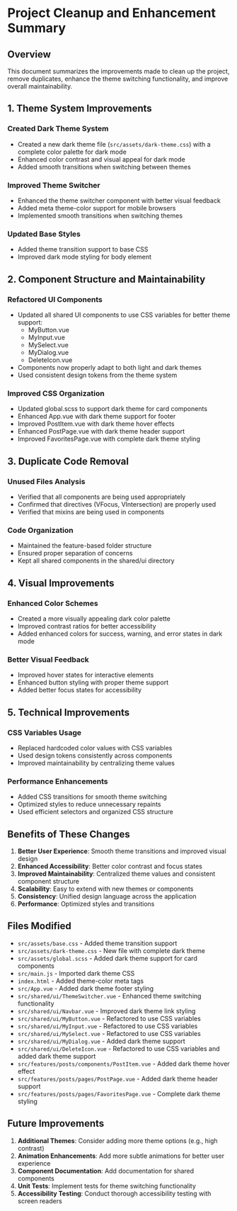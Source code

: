 # Project Cleanup and Enhancement Summary

## Overview
This document summarizes the improvements made to clean up the project, remove duplicates, enhance the theme switching functionality, and improve overall maintainability.

## 1. Theme System Improvements

### Created Dark Theme System
- Created a new dark theme file (`src/assets/dark-theme.css`) with a complete color palette for dark mode
- Enhanced color contrast and visual appeal for dark mode
- Added smooth transitions when switching between themes

### Improved Theme Switcher
- Enhanced the theme switcher component with better visual feedback
- Added meta theme-color support for mobile browsers
- Implemented smooth transitions when switching themes

### Updated Base Styles
- Added theme transition support to base CSS
- Improved dark mode styling for body element

## 2. Component Structure and Maintainability

### Refactored UI Components
- Updated all shared UI components to use CSS variables for better theme support:
  - MyButton.vue
  - MyInput.vue
  - MySelect.vue
  - MyDialog.vue
  - DeleteIcon.vue
- Components now properly adapt to both light and dark themes
- Used consistent design tokens from the theme system

### Improved CSS Organization
- Updated global.scss to support dark theme for card components
- Enhanced App.vue with dark theme support for footer
- Improved PostItem.vue with dark theme hover effects
- Enhanced PostPage.vue with dark theme header support
- Improved FavoritesPage.vue with complete dark theme styling

## 3. Duplicate Code Removal

### Unused Files Analysis
- Verified that all components are being used appropriately
- Confirmed that directives (VFocus, VIntersection) are properly used
- Verified that mixins are being used in components

### Code Organization
- Maintained the feature-based folder structure
- Ensured proper separation of concerns
- Kept all shared components in the shared/ui directory

## 4. Visual Improvements

### Enhanced Color Schemes
- Created a more visually appealing dark color palette
- Improved contrast ratios for better accessibility
- Added enhanced colors for success, warning, and error states in dark mode

### Better Visual Feedback
- Improved hover states for interactive elements
- Enhanced button styling with proper theme support
- Added better focus states for accessibility

## 5. Technical Improvements

### CSS Variables Usage
- Replaced hardcoded color values with CSS variables
- Used design tokens consistently across components
- Improved maintainability by centralizing theme values

### Performance Enhancements
- Added CSS transitions for smooth theme switching
- Optimized styles to reduce unnecessary repaints
- Used efficient selectors and organized CSS structure

## Benefits of These Changes

1. **Better User Experience**: Smooth theme transitions and improved visual design
2. **Enhanced Accessibility**: Better color contrast and focus states
3. **Improved Maintainability**: Centralized theme values and consistent component structure
4. **Scalability**: Easy to extend with new themes or components
5. **Consistency**: Unified design language across the application
6. **Performance**: Optimized styles and transitions

## Files Modified

- `src/assets/base.css` - Added theme transition support
- `src/assets/dark-theme.css` - New file with complete dark theme
- `src/assets/global.scss` - Added dark theme support for card components
- `src/main.js` - Imported dark theme CSS
- `index.html` - Added theme-color meta tags
- `src/App.vue` - Added dark theme footer styling
- `src/shared/ui/ThemeSwitcher.vue` - Enhanced theme switching functionality
- `src/shared/ui/Navbar.vue` - Improved dark theme link styling
- `src/shared/ui/MyButton.vue` - Refactored to use CSS variables
- `src/shared/ui/MyInput.vue` - Refactored to use CSS variables
- `src/shared/ui/MySelect.vue` - Refactored to use CSS variables
- `src/shared/ui/MyDialog.vue` - Added dark theme support
- `src/shared/ui/DeleteIcon.vue` - Refactored to use CSS variables and added dark theme support
- `src/features/posts/components/PostItem.vue` - Added dark theme hover effect
- `src/features/posts/pages/PostPage.vue` - Added dark theme header support
- `src/features/posts/pages/FavoritesPage.vue` - Complete dark theme styling

## Future Improvements

1. **Additional Themes**: Consider adding more theme options (e.g., high contrast)
2. **Animation Enhancements**: Add more subtle animations for better user experience
3. **Component Documentation**: Add documentation for shared components
4. **Unit Tests**: Implement tests for theme switching functionality
5. **Accessibility Testing**: Conduct thorough accessibility testing with screen readers